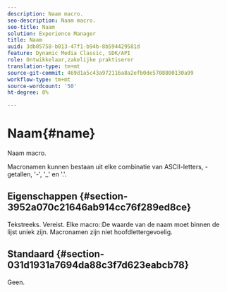 ```yaml
---
description: Naam macro.
seo-description: Naam macro.
seo-title: Naam
solution: Experience Manager
title: Naam
uuid: 3db05758-b013-47f1-b94b-8b594429581d
feature: Dynamic Media Classic, SDK/API
role: Ontwikkelaar,zakelijke praktiserer
translation-type: tm+mt
source-git-commit: 469d1a5c43a972116a8a2efb0de5708800130a99
workflow-type: tm+mt
source-wordcount: '50'
ht-degree: 0%

---
```



# Naam{#name}

Naam macro.

Macronamen kunnen bestaan uit elke combinatie van ASCII-letters, -getallen, &#39;-&#39;, &#39;_&#39; en &#39;.&#39;.

## Eigenschappen {#section-3952a070c21646ab914cc76f289ed8ce}

Tekstreeks. Vereist. Elke macro::De waarde van de naam moet binnen de lijst uniek zijn. Macronamen zijn niet hoofdlettergevoelig.

## Standaard {#section-031d1931a7694da88c3f7d623eabcb78}

Geen.
